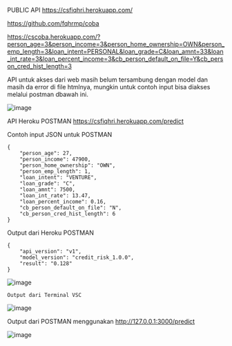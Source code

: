 PUBLIC API https://csfiqhri.herokuapp.com/

https://github.com/fqhrmp/coba

https://cscoba.herokuapp.com/?person_age=3&person_income=3&person_home_ownership=OWN&person_emp_length=3&loan_intent=PERSONAL&loan_grade=C&loan_amnt=33&loan_int_rate=3&loan_percent_income=3&cb_person_default_on_file=Y&cb_person_cred_hist_length=3

API untuk akses dari web masih belum tersambung dengan model dan masih da error di file htmlnya, mungkin untuk contoh input bisa diakses melalui postman dbawah ini.

![image](https://user-images.githubusercontent.com/43493631/133956411-1462d047-cf80-4324-9baf-9c743bb6d0a4.png)


API Heroku POSTMAN https://csfiqhri.herokuapp.com/predict


Contoh input JSON untuk POSTMAN
```
{
    "person_age": 27,
    "person_income": 47900,
    "person_home_ownership": "OWN",
    "person_emp_length": 1,
    "loan_intent": "VENTURE",
    "loan_grade": "C",
    "loan_amnt": 7500,
    "loan_int_rate": 13.47,
    "loan_percent_income": 0.16,
    "cb_person_default_on_file": "N",
    "cb_person_cred_hist_length": 6
}
```

Output dari Heroku POSTMAN
```
{
    "api_version": "v1",
    "model_version": "credit_risk_1.0.0",
    "result": "0.128"
}
```
![image](https://user-images.githubusercontent.com/43493631/133956534-7ae8e01b-2540-4b7f-8c25-bb47538d0277.png)
```
Output dari Terminal VSC
```
![image](https://user-images.githubusercontent.com/43493631/133956964-420f48da-defa-499a-8a3d-43e96a2aa3ec.png)

Output dari POSTMAN menggunakan http://127.0.0.1:3000/predict

![image](https://user-images.githubusercontent.com/43493631/133957132-535eaca6-fa1f-4463-94bf-117b7770d2e0.png)

